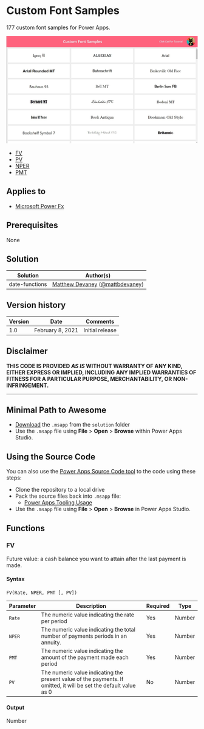 # Custom Font Samples
177 custom font samples for Power Apps.

![Preview](assets/preview.jpg)

* [FV](#FV)
* [PV](#PV)
* [NPER](#NPER)
* [PMT](#PMT)

## Applies to

* [Microsoft Power Fx](https://docs.microsoft.com/en-us/power-platform/power-fx/overview)

## Prerequisites

None

## Solution

Solution|Author(s)
--------|---------
date-functions | [Matthew Devaney](https://github.com/matthewdevaney) ([@mattbdevaney](https://twitter.com/mattbdevaney))

## Version history

Version|Date|Comments
-------|----|--------
1.0|February 8, 2021|Initial release

## Disclaimer

**THIS CODE IS PROVIDED *AS IS* WITHOUT WARRANTY OF ANY KIND, EITHER EXPRESS OR IMPLIED, INCLUDING ANY IMPLIED WARRANTIES OF FITNESS FOR A PARTICULAR PURPOSE, MERCHANTABILITY, OR NON-INFRINGEMENT.**

---

## Minimal Path to Awesome

* [Download](solution/powerfx-financial-functions.msapp) the `.msapp` from the `solution` folder
* Use the `.msapp` file using **File** > **Open** > **Browse** within Power Apps Studio.


## Using the Source Code

  You can also use the [Power Apps Source Code tool](https://github.com/microsoft/PowerApps-Language-Tooling) to the code using these steps:
* Clone the repository to a local drive
* Pack the source files back into `.msapp` file:
  * [Power Apps Tooling Usage](https://github.com/microsoft/PowerApps-Language-Tooling)
* Use the `.msapp` file using **File** > **Open** > **Browse** in Power Apps Studio.

## Functions

### FV

Future value: a cash balance you want to attain after the last payment is made.

#### Syntax

```excel
FV(Rate, NPER, PMT [, PV])
```

Parameter | Description | Required | Type
---|---|---|---
`Rate`|The numeric value indicating the rate per period| Yes | Number
`NPER`|The numeric value indicating the total number of payments periods in an annuity.| Yes | Number
`PMT`|The numeric value indicating the amount of the payment made each period| Yes | Number
`PV`|The numeric value indicating the present value of the payments. If omitted, it will be set the default value as 0| No | Number

#### Output

Number